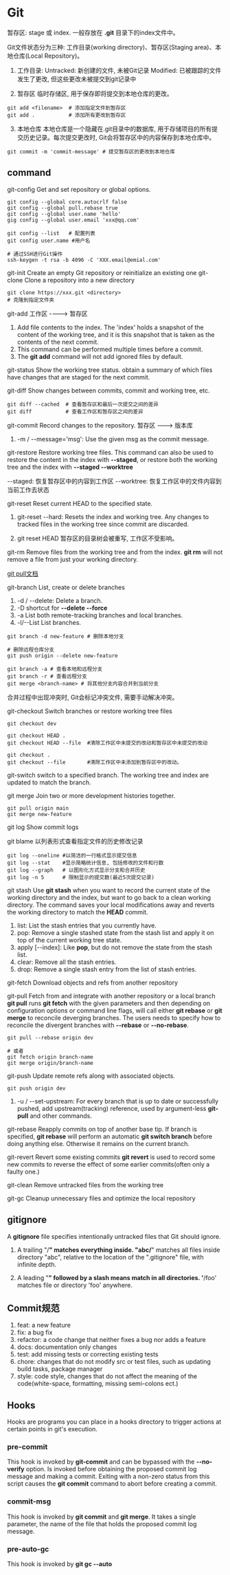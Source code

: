 # Git

  暂存区: stage 或 index. 一般存放在 **.git** 目录下的index文件中。

  Git文件状态分为三种: 工作目录(working directory)、暂存区(Staging area)、本地仓库(Local Repository)。

1. 工作目录:
  Untracked: 新创建的文件, 未被Git记录
  Modified:  已被跟踪的文件发生了更改, 但这些更改未被提交到git记录中

2. 暂存区
  临时存储区, 用于保存即将提交到本地仓库的更改。

```shell
git add <filename>  # 添加指定文件到暂存区
git add .           # 添加所有更改到暂存区
```

3. 本地仓库
  本地仓库是一个隐藏在.git目录中的数据库, 用于存储项目的所有提交历史记录。每次提交更改时, Git会将暂存区中的内容保存到本地仓库中。

```shell
git commit -m 'commit-message' # 提交暂存区的更改到本地仓库
```

## command

  git-config  Get and set repository or global options.

```shell
git config --global core.autocrlf false
git config --global pull.rebase true
git config --global user.name 'hello'
gig config --global user.email 'xxx@qq.com'

git config --list   # 配置列表
git config user.name #用户名

# 通过SSH进行Git操作
ssh-keygen -t rsa -b 4096 -C 'XXX.email@emial.com'
```

  git-init    Create an empty Git repository or reinitialize an existing one
  git-clone   Clone a repository into a new directory

```shell
git clone https://xxx.git <directory>
# 克隆到指定文件夹
```

  git-add  工作区 ----> 暂存区

1. Add file contents to the index. The 'index' holds a snapshot of the content of the working tree, and it is this snapshot that is taken as the contents of the next commit.
2. This command can be performed multiple times before a commit.
3. The **git add** command will not add ignored files by default.

  git-status  Show the working tree status.
  obtain a summary of which files have changes that are staged for the next commit.

  git-diff    Show changes between commits, commit and working tree, etc.

```shell
git diff --cached  # 查看暂存区和最后一次提交之间的差异
git diff           # 查看工作区和暂存区之间的差异
```

  git-commit  Record changes to the repository. 暂存区 ---> 版本库

1. -m / --message='msg': Use the given msg as the commit message.

  git-restore   Restore working tree files.
  This command can also be used to restore the content in the index with **--staged**, or restore both the working
  tree and the index with **--staged --worktree**

  --staged: 恢复暂存区中的内容到工作区
  --worktree: 恢复工作区中的文件内容到当前工作去状态

  git-reset     Reset current HEAD to the specified state.

1. git-reset --hard:  Resets the index and working tree. Any changes to tracked files in the working tree since commit
are discarded.

2. git reset HEAD 暂存区的目录树会被重写, 工作区不受影响。

  git-rm        Remove files from the working tree and from the index. **git rm** will not remove a file from just your working directory.

[git pull文档](https://juejin.cn/post/7389650358539255845)

  git-branch  List, create or delete branches

1. -d / --delete: Delete a branch.
2. -D shortcut for **--delete --force**
3. -a List both remote-tracking branches and local branches.
4. -l/--List List branches.

```shell
git branch -d new-feature # 删除本地分支

# 删除远程仓库分支
git push origin --delete new-feature

git branch -a # 查看本地和远程分支
git branch -r # 查看远程分支
git merge <branch-name> # 将其他分支内容合并到当前分支
```
  合并过程中出现冲突时, Git会标记冲突文件, 需要手动解决冲突。

  git-checkout  Switch branches or restore working tree files

```shell
git checkout dev

git checkout HEAD .
git checkout HEAD --file  #清除工作区中未提交的改动和暂存区中未提交的改动

git checkout .
git checkout --file       #清除工作区中未添加到暂存区中的改动。
```

  git-switch
  switch to a specified branch. The working tree and index are updated to match the branch.

  git merge
  Join two or more development histories together.

```shell
git pull origin main
git merge new-feature
```

  git log
  Show commit logs

  git blame <file> 以列表形式查看指定文件的历史修改记录

```shell
git log --oneline #以简洁的一行格式显示提交信息
git log --stat    #显示简略统计信息, 包括修改的文件和行数
git log --graph   # 以图形化方式显示分支和合并历史
git log -n 5      # 限制显示的提交数(最近5次提交记录)
```

  git stash
  Use **git stash** when you want to record the current state of the working directory and the index, but want to
  go back to a clean working directory. The command saves your local modifications away and reverts the working directory to match the **HEAD** commit.

1. list:  List the stash entries that you currently have.
2. pop:   Remove a single stashed state from the stash list and apply it on top of the current working tree state.
3. apply [--index]: Like **pop**, but do not remove the state from the stash list.
4. clear: Remove all the stash entries.
5. drop:  Remove a single stash entry from the list of stash entries.

  git-fetch
  Download objects and refs from another repository

  git-pull
  Fetch from and integrate with another repository or a local branch
  **git pull** runs **git fetch** with the given parameters and then depending on configuration options or command
  line flags, will call either **git rebase** or **git merge** to reconcile deverging branches.
  The users needs to specify how to reconcile the divergent branches with **--rebase** or **--no-rebase**.

```shell
git pull --rebase origin dev

# 或者
git fetch origin branch-name
git merge origin/branch-name
```

  git-push
  Update remote refs along with associated objects.

```shell
git push origin dev
```

1. -u / --set-upstream: For every branch that is up to date or successfully pushed, add upstream(tracking) reference,
used by argument-less **git-pull** and other commands.

  git-rebase
  Reapply commits on top of another base tip.
  If branch is specified, **git rebase** will perform an automatic **git switch branch** before doing anything else. Otherwise it remains on the current branch.

  git-revert
  Revert some existing commits
  **git revert** is used to record some new commits to reverse the effect of some earlier commits(often only a faulty one.)

  git-clean
  Remove untracked files from the working tree

  git-gc
  Cleanup unnecessary files and optimize the local repository

## gitignore

  A **gitignore** file specifies intentionally untracked files that Git should ignore.

1. A trailing "/**" matches everything inside. "abc/**" matches all files inside directory "abc", relative to the
location of the ".gitignore" file, with infinite depth.

2. A leading "**" followed by a slash means match in all directories. '**/foo' matches file or directory 'foo'
anywhere.

## Commit规范

1. feat: a new feature
2. fix: a bug fix
3. refactor: a code change that neither fixes a bug nor adds a feature
4. docs: documentation only changes
5. test: add missing tests or correcting existing tests
6. chore: changes that do not modify src or test files, such as updating build tasks, package manager
7. style: code style, changes that do not affect the meaning of the code(white-space, formatting, missing semi-colons ect.)

## Hooks

  Hooks are programs you can place in a hooks directory to trigger actions at certain points in git's execution.

### pre-commit

  This hook is invoked by **git-commit** and can be bypassed with the **--no-verify** option.
  Is invoked before obtaining the proposed commit log message and making a commit.
  Exiting with a non-zero status from this script causes the **git commit** command to abort before
  creating a commit.

### commit-msg

  This hook is invoked by **git commit** and **git merge**. It takes a single parameter, the name of the file that
  holds the proposed commit log message.

### pre-auto-gc

  This hook is invoked by **git gc --auto**
